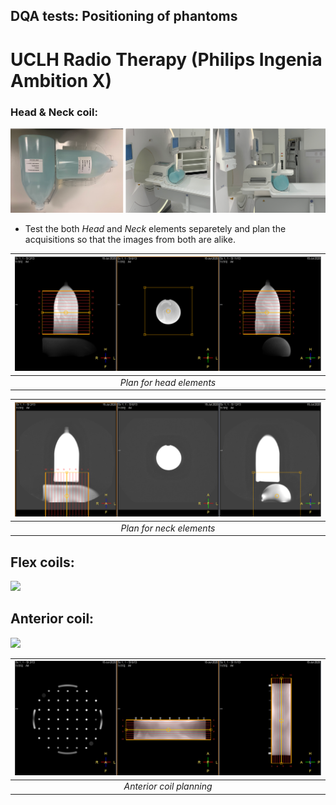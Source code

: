  
## DQA tests: Positioning of phantoms
# UCLH Radio Therapy (Philips Ingenia Ambition X)

### Head & Neck coil:
![](media/HN.png) 

* Test the both *Head* and *Neck* elements separetely and plan the acquisitions so that the images from both are alike.
  
| ![](media/HPlan.png) | 
|:--:| 
| *Plan for head elements* |

| ![](media/NPlan.png) | 
|:--:| 
| *Plan for neck elements* |

## Flex coils:
![](media/Flex.png) 







## Anterior coil:
![](media/Anterior.png)


| ![](media/APlan.png) | 
|:--:| 
| *Anterior coil planning* |